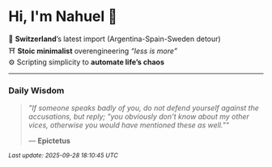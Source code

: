 # Hi, I'm Nahuel :tiger:

📍 **Switzerland**’s latest import (Argentina-Spain-Sweden detour)  
⛩️ **Stoic minimalist** overengineering *“less is more”*  
⚙️ Scripting simplicity to **automate life’s chaos**

---

### Daily Wisdom
> _"If someone speaks badly of you, do not defend yourself against the accusations, but reply; "you obviously don't know about my other vices, otherwise you would have mentioned these as well.""_  
>
> — **Epictetus**

<sub>*Last update: 2025-09-28 18:10:45 UTC*</sub>

